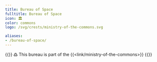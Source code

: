 ```yaml
---
title: Bureau of Space
fulltitle: Bureau of Space
icon: 🏛️
color: commons
logo: /svg/crests/ministry-of-the-commons.svg

aliases:
- /bureau-of-space/
---
```

{{<note>}}
߷ This bureau is part of the {{<link/ministry-of-the-commons>}}
{{</note>}}